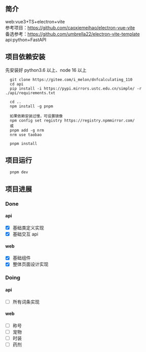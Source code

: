 ## 简介

web:vue3+TS+electron+vite<br> 参考项目：https://github.com/caoxiemeihao/electron-vue-vite<br> 备选参考：https://github.com/umbrella22/electron-vite-template<br> api:python+FastAPI

## 项目依赖安装

先安装好 python3.6 以上、node 16 以上

```
  git clone https://gitee.com/i_melon/dnfcalculating_110
  cd api
  pip install -i https://pypi.mirrors.ustc.edu.cn/simple/ -r ./api/requirements.txt

  cd ..
  npm install -g pnpm

  如果依赖安装过慢，可设置镜像
  npm config set registry https://registry.npmmirror.com/
  或
  pnpm add -g nrm
  nrm use taobao

  pnpm install

```

## 项目运行

```
  pnpm dev
```

## 项目进展

### Done

#### api

- [x] 基础类定义实现
- [x] 基础交互 api

#### web

- [x] 基础组件
- [x] 整体页面设计实现

### Doing

#### api

- [ ] 所有词条实现

#### web

- [ ] 称号
- [ ] 宠物
- [ ] 时装
- [ ] 药剂
